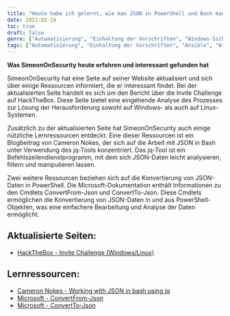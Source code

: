 ```yaml
---
title: "Heute habe ich gelernt, wie man JSON in PowerShell und Bash manipuliert und parst"
date: 2021-02-18
toc: true
draft: false
genre: ["Automatisierung", "Einhaltung der Vorschriften", "Windows-Sicherheit", "Ansible Playbooks", "Ansible-Sammlungen", "IT-Sicherheit", "Konfigurationsmanagement", "DevOps", "Windows-Verwaltung", "System-Konfiguration"]
tags: ["Automatisierung", "Einhaltung der Vorschriften", "Ansible", "Windows-Sicherheit", "Ansible Playbooks", "Ansible-Sammlungen", "Fenster STIG", "Konfigurationsmanagement", "DevOps", "IT-Sicherheit", "Windows-Verwaltung", "System-Konfiguration", "Windows Automation", "STIG-Einhaltung", "Windows_STIG_Ansible", "Windows_STIGs", "GitHub", "Block", "Rettung", "Immer", "Windows Automation Guide", "Windows-Sicherheitsautomatisierung", "Einhaltung der Sicherheitsvorschriften", "Ansible-Automatisierung", "STIG-Anforderungen", "Ansible-Module", "Windows-Konfiguration", "Windows-Verwaltungstools", "Automatisierungsrahmen", "Automatisierung der IT-Infrastruktur", "Konfiguration Konformität", "Bewährte Windows-Sicherheitspraktiken"]
---
```


**Was SimeonOnSecurity heute erfahren und interessant gefunden hat**

SimeonOnSecurity hat eine Seite auf seiner Website aktualisiert und sich über einige Ressourcen informiert, die er interessant findet. Bei der aktualisierten Seite handelt es sich um den Bericht über die Invite Challenge auf HackTheBox. Diese Seite bietet eine eingehende Analyse des Prozesses zur Lösung der Herausforderung sowohl auf Windows- als auch auf Linux-Systemen.

Zusätzlich zu der aktualisierten Seite hat SimeonOnSecurity auch einige nützliche Lernressourcen entdeckt. Eine dieser Ressourcen ist ein Blogbeitrag von Cameron Nokes, der sich auf die Arbeit mit JSON in Bash unter Verwendung des jq-Tools konzentriert. Das jq-Tool ist ein Befehlszeilendienstprogramm, mit dem sich JSON-Daten leicht analysieren, filtern und manipulieren lassen.

Zwei weitere Ressourcen beziehen sich auf die Konvertierung von JSON-Daten in PowerShell. Die Microsoft-Dokumentation enthält Informationen zu den Cmdlets ConvertFrom-Json und ConvertTo-Json. Diese Cmdlets ermöglichen die Konvertierung von JSON-Daten in und aus PowerShell-Objekten, was eine einfachere Bearbeitung und Analyse der Daten ermöglicht.

## Aktualisierte Seiten:
- [HackTheBox - Invite Challenge (Windows/Linux)](https://simeononsecurity.ch/writeups/hackthebox-invite-challenge/)

## Lernressourcen:
- [Cameron Nokes - Working with JSON in bash using jq](https://cameronnokes.com/blog/working-with-json-in-bash-using-jq/)
- [Microsoft - ConvertFrom-Json](https://docs.microsoft.com/en-us/powershell/module/microsoft.powershell.utility/convertfrom-json?view=powershell-7.1)
- [Microsoft - ConvertTo-Json](https://docs.microsoft.com/en-us/powershell/module/microsoft.powershell.utility/convertto-json?view=powershell-7.1)